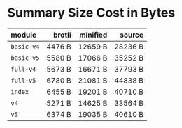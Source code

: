 # Summary Size Cost in Bytes

| module           |   brotli | minified |   source |
|:-----------------|---------:|---------:|---------:|
| `basic-v4`       |   4476 B |  12659 B |  28236 B |
| `basic-v5`       |   5580 B |  17066 B |  35252 B |
| `full-v4`        |   5673 B |  16671 B |  37793 B |
| `full-v5`        |   6780 B |  21081 B |  44838 B |
| `index`          |   6455 B |  19201 B |  40710 B |
| `v4`             |   5271 B |  14625 B |  33564 B |
| `v5`             |   6374 B |  19035 B |  40610 B |


